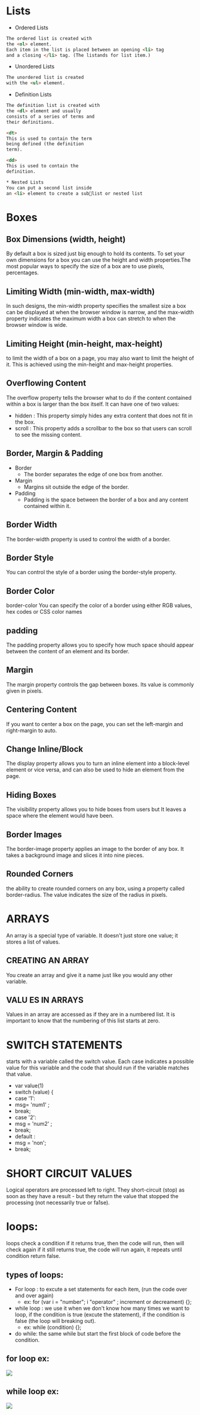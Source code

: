 # Lists
* Ordered Lists

```html
The ordered list is created with 
the <ol> element.
Each item in the list is placed between an opening <li> tag 
and a closing </li> tag. (The listands for list item.)
```

* Unordered Lists

```html
The unordered list is created 
with the <ul> element.
```

* Definition Lists

```html
The definition list is created with 
the <dl> element and usually 
consists of a series of terms and 
their definitions.

<dt>
This is used to contain the term 
being defined (the definition 
term).

<dd>
This is used to contain the 
definition.
```

```html
* Nested Lists
You can put a second list inside 
an <li> element to create a sublist or nested list
```

# Boxes
## Box Dimensions (width, height)
By default a box is sized just big enough to hold its contents. To set your own dimensions for a box you can use the height and width properties.The most popular ways to 
specify the size of a box are to use pixels, percentages.

## Limiting Width (min-width, max-width)
In such designs, the min-width property specifies the smallest size a box can be displayed at when the browser 
window is narrow, and the max-width property indicates 
the maximum width a box can stretch to when the browser 
window is wide.
## Limiting Height (min-height, max-height)
to limit the width of a box on a page, you may also want to limit the height of it. This is achieved using the min-height
and max-height properties.
## Overflowing Content
The overflow property tells the browser what to do if the content contained within a box is larger than the box itself. It can have one of two values:
* hidden :
  This property simply hides any extra content that does not fit in the box.
* scroll :
This property adds a scrollbar to the box so that users can scroll to see the missing content.  

## Border, Margin & Padding
* Border
   * The border separates the edge of one box from another.
* Margin
   * Margins sit outside the edge of the border.
* Padding
   * Padding is the space between the border of a box and    any content contained within it.    

## Border Width
The border-width property is used to control the width 
of a border.
## Border Style
You can control the style of a border using the border-style
property.
## Border Color
border-color
You can specify the color of a border using either RGB values, hex codes or CSS color names 
## padding
The padding property allows you to specify how much space 
should appear between the content of an element and its 
border. 
## Margin
The margin property controls the gap between boxes. Its value is commonly given in pixels.
## Centering Content
If you want to center a box on the page, you can set the left-margin and right-margin to auto.
## Change Inline/Block
The display property allows you to turn an inline element 
into a block-level element or vice versa, and can also be used to hide an element from the page.
## Hiding Boxes
The visibility property allows you to hide boxes from users 
but It leaves a space where the element would have been.
## Border Images
The border-image property applies an image to the border of 
any box. It takes a background image and slices it into nine 
pieces. 
## Rounded Corners
 the ability to create rounded corners on any box, using a property called border-radius. The value indicates the size of the radius in pixels.
 # ARRAYS 
 An array is a special type of variable. It doesn't 
just store one value; it stores a list of values. 
## CREATING AN ARRAY
You create an array and give it a name just like you would any other variable.
## VALU ES IN ARRAYS
Values in an array are accessed as if they are in a numbered list. It is important to know that the numbering of this list starts at zero.
# SWITCH STATEMENTS
starts with a variable called the switch value. Each case indicates a possible value for this variable and the code that should run if the variable matches that value. 

* var value(1) 
* switch (value) { 
* case '1': 
* msg= 'num1' ; 
* break; 
* case '2': 
* msg = 'num2' ; 
* break;  
* default : 
* msg = 'non'; 
* break; 
# SHORT CIRCUIT VALUES
Logical operators are processed left to right. They short-circuit (stop) as soon as they have a result - but they return the value that stopped the processing (not necessarily true or fa1se).

 # loops:
loops check a condition if it returns true, then the code will run, then will check again if it still returns true, the code will run again, it repeats until condition return false.
## types of loops:
* For loop : to excute a set statements for each item, (run the code over and over again)
  * ex: for (var i = "number"; i "operator" ; increment or decreament) {};
* while loop : we use it when we don't know how many times we want to loop, if the condition is true (excute the statement), if the condition is false (the loop will breaking out).
  * ex: while (condition) {};
* do while: the same while but start the first block of code before the condition.
## for loop ex:
![](https://encrypted-tbn0.gstatic.com/images?q=tbn:ANd9GcSogk3hmxEth-qzy6KAFGUjf2_bmT7RZ9wNaQ&usqp=CAU)

## while loop ex:
![](https://encrypted-tbn0.gstatic.com/images?q=tbn:ANd9GcSo-rmiBs7n6e_dN_XmbqS2d8xgTc7nXMW9iQ&usqp=CAU)

